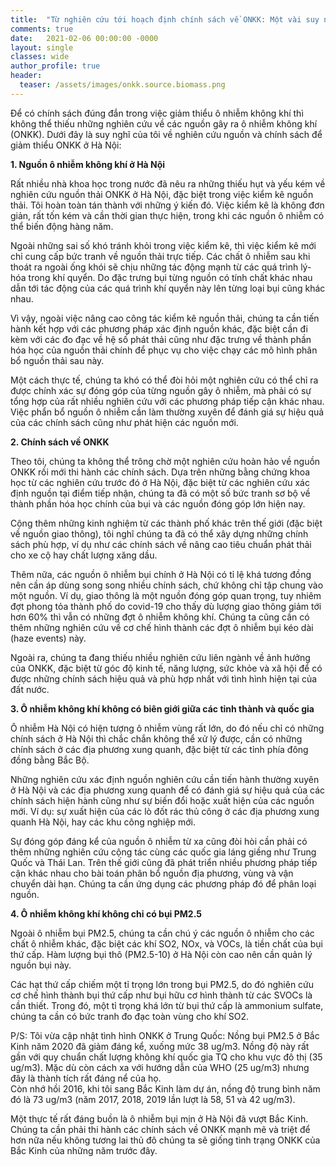 ```yaml
---
title:  "Từ nghiên cứu tới hoạch định chính sách về ONKK: Một vài suy nghĩ trong dịp Tết Tân Sửu"
comments: true
date:   2021-02-06 00:00:00 -0000
layout: single
classes: wide
author_profile: true
header:
  teaser: /assets/images/onkk.source.biomass.png
---
```


Để có chính sách đúng đắn trong việc giảm thiểu ô nhiễm không khí thì không thể thiếu những nghiên cứu về các nguồn gây ra ô nhiễm không khí (ONKK).
Dưới đây là suy nghĩ của tôi về nghiên cứu nguồn và chính sách để giảm thiểu ONKK ở Hà Nội:

**1. Nguồn ô nhiễm không khí ở Hà Nội**

Rất nhiều nhà khoa học trong nước đã nêu ra những thiếu hụt và yếu kém về nghiên cứu nguồn thải ONKK ở Hà Nội, đặc biệt trong việc kiểm kê nguồn thải.
Tôi hoàn toàn tán thành với những ý kiến đó. Việc kiểm kê là không đơn giản, rất tốn kém và cần thời gian thực hiện, trong khi các nguồn ô nhiễm có thể biến động hàng năm. 

Ngoài những sai số khó tránh khỏi trong việc kiểm kê, thì việc kiểm kê mới chỉ cung cấp bức tranh về nguồn thải trực tiếp. 
Các chất ô nhiễm sau khi thoát ra ngoài ống khói sẽ chịu những tác động mạnh từ các quá trình lý-hóa trong khí quyển. 
Do đặc trưng bụi từng nguồn có tính chất khác nhau dẫn tới tác động của các quá trình khí quyển này lên từng loại bụi cũng khác nhau.  

Vì vậy, ngoài việc nâng cao công tác kiểm kê nguồn thải, chúng ta cần tiến hành kết hợp với các phương pháp xác định nguồn khác, đặc biệt 
cần đi kèm với các đo đạc về hệ số phát thải cũng như đặc trưng về thành phần hóa học của nguồn thải chính để phục vụ cho việc chạy các mô hình phân bổ nguồn thải sau này.

Một cách thực tế, chúng ta khó có thể đòi hỏi một nghiên cứu có thể chỉ ra được chính xác sự đóng góp của từng nguồn gây ô nhiễm, 
mà phải có sự tổng hợp của rất nhiều nghiên cứu với các phương pháp tiếp cận khác nhau. 
Việc phẩn bổ nguồn ô nhiễm cần làm thường xuyên để đánh giá sự hiệu quả của các chính sách cũng như phát hiện các nguồn mới.

**2. Chính sách về ONKK**

Theo tôi, chúng ta không thể trông chờ một nghiên cứu hoàn hảo về nguồn ONKK rồi mới thi hành các chính sách.
Dựa trên những bằng chứng khoa học từ các nghiên cứu trước đó ở Hà Nội, 
đặc biệt từ các nghiên cứu xác định nguồn tại điểm tiếp nhận, chúng ta đã
có một số bức tranh sơ bộ về thành phần hóa học chính của bụi và các nguồn đóng góp lớn hiện nay.

Cộng thêm những kinh nghiệm từ các thành phố khác trên thế giới (đặc biệt về nguồn giao thông), tôi nghĩ chúng ta đã có thể xây dựng những chính sách phù hợp,
ví dụ như các chính sách về nâng cao tiêu chuẩn phát thải cho xe cộ hay chất lượng xăng dầu.

Thêm nữa, các nguồn ô nhiễm bụi chính ở Hà Nội có tỉ lệ khá tương đồng nên cần áp dùng song song nhiều chính sách, chứ không chỉ tập chung vào một nguồn. 
Ví dụ, giao thông là một nguồn đóng góp quan trọng, tuy nhiêm đợt phong tỏa thành phố do covid-19 cho thấy dù lượng giao thông giảm tới hơn 60% thì vẫn có những đợt ô nhiễm không khí. Chúng ta cũng cần có thêm những nghiên cứu về cơ chế hình thành các đợt ô nhiễm bụi kéo dài (haze events) này. 

Ngoài ra, chúng ta đang thiếu nhiều nghiên cứu liên ngành về ảnh hưởng của ONKK, đặc biệt từ góc độ kinh tế, năng lượng, sức khỏe và xã hội để có được những chính sách hiệu quả và phù hợp nhất với tình hình hiện tại của đất nước.

**3. Ô nhiễm không khí không có biên giới giữa các tỉnh thành và quốc gia**

Ô nhiễm Hà Nội có hiện tượng ô nhiễm vùng rất lớn, do đó nếu chỉ có những chính sách ở Hà Nội thì chắc chắn không thể xử lý được, cần có những chính sách 
ở các địa phương xung quanh, đặc biệt từ các tỉnh phía đông đồng bằng Bắc Bộ.

Những nghiên cứu xác định nguồn nghiên cứu cần tiến hành thường xuyên ở Hà Nội và các địa phương xung quanh để có đánh giá sự hiệu quả của các chính sách hiện hành 
cũng như sự biến đổi hoặc xuất hiện của các nguồn mới. Ví dụ: sự xuất hiện của các lò đốt rác thủ công ở các địa phương xung quanh Hà Nội, hay các khu công nghiệp mới.

Sự đóng góp đáng kể của nguồn ô nhiễm từ xa cũng đòi hòi cần phải có thêm những nghiên cứu cộng tác cùng các quốc gia láng giềng như Trung Quốc và Thái Lan.
Trên thế giới cũng đã phát triển nhiều phương pháp tiếp cận khác nhau cho bài toán phân bổ nguồn địa phương, vùng và vận chuyển dài hạn.
Chúng ta cần ứng dụng các phương pháp đó để phân loại nguồn.

**4. Ô nhiễm không khí không chỉ có bụi PM2.5**

Ngoài ô nhiễm bụi PM2.5, chúng ta cần chú ý các nguồn ô nhiễm cho các chất ô nhiễm khác, đặc biệt các khí SO2, NOx, và VOCs, là tiền chất của bụi thứ cấp.
Hàm lượng bụi thô (PM2.5-10) ở Hà Nội còn cao nên cần quản lý nguồn bụi này.

Các hạt thứ cấp chiếm một tỉ trọng lớn trong bụi PM2.5, do đó nghiên cứu cơ chế hình thành bụi thứ cấp như bụi hữu cơ hình thành từ các SVOCs là cần thiết.
Trong đó, một tỉ trọng khá lớn từ bụi thứ cấp là ammonium sulfate, chúng ta cần có bức tranh đo đạc toàn vùng cho khí SO2.

P/S: Tôi vừa cập nhật tình hình ONKK ở Trung Quốc: Nồng bụi PM2.5 ở Bắc Kinh năm 2020 đã giảm đáng kể, xuống mức 38 ug/m3. 
Nồng độ này rất gần với quy chuẩn chất lượng không khí quốc gia TQ cho khu vực đô thị (35 ug/m3). 
Mặc dù còn cách xa với hướng dẫn của WHO (25 ug/m3) nhưng đây là thành tích rất đáng nể của họ.  
Còn nhớ hồi 2016, khi tôi sang Bắc Kinh làm dự án, nồng độ trung bình năm đó là 73 ug/m3 (năm 2017, 2018, 2019 lần lượt là 58, 51 và 42 ug/m3).

Một thực tế rất đáng buồn là ô nhiễm bụi mịn ở Hà Nội đã vượt Bắc Kinh. 
Chúng ta cần phải thi hành các chính sách về ONKK mạnh mẽ và triệt để hơn nữa nếu không
tương lai thủ đô chúng ta sẽ giống tình trạng ONKK của Bắc Kinh của những năm trước đây. 
